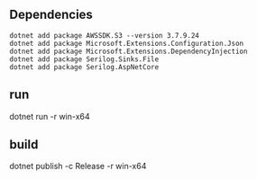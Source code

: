## Dependencies
```shell
dotnet add package AWSSDK.S3 --version 3.7.9.24
dotnet add package Microsoft.Extensions.Configuration.Json
dotnet add package Microsoft.Extensions.DependencyInjection
dotnet add package Serilog.Sinks.File
dotnet add package Serilog.AspNetCore
```

## run
dotnet run -r win-x64

## build
dotnet publish -c Release -r win-x64
